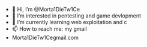 - 👋 Hi, I’m @Morta1DieTw1Ce
- 👀 I’m interested in pentesting and game devlopment
- 🌱 I’m currently learning web exploitation and c
- 📫 How to reach me: my gmail
- Morta1DieTw1Cegmail.com

<!---
Morta1DieTw1Ce/Morta1DieTw1Ce is a ✨ special ✨ repository because its `README.md` (this file) appears on your GitHub profile.
You can click the Preview link to take a look at your changes.
--->
